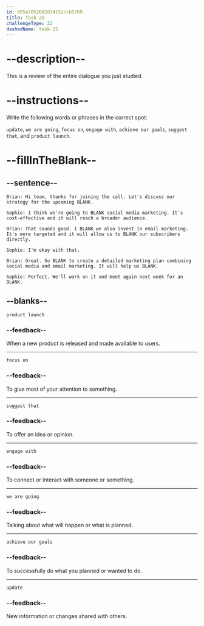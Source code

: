 ```yaml
---
id: 685a7852682d74152ccb5769
title: Task 25
challengeType: 22
dashedName: task-25
---
```


<!-- REVIEW -->

# --description--

This is a review of the entire dialogue you just studied.

# --instructions--

Write the following words or phrases in the correct spot:

`update`, `we are going`, `focus on`, `engage with`, `achieve our goals`, `suggest that`, and `product launch`.

# --fillInTheBlank--

## --sentence--

`Brian: Hi team, thanks for joining the call. Let's discuss our strategy for the upcoming BLANK.`

`Sophie: I think we're going to BLANK social media marketing. It's cost-effective and it will reach a broader audience.`

`Brian: That sounds good. I BLANK we also invest in email marketing. It's more targeted and it will allow us to BLANK our subscribers directly.`

`Sophie: I'm okay with that.`

`Brian: Great. So BLANK to create a detailed marketing plan combining social media and email marketing. It will help us BLANK.`

`Sophie: Perfect. We'll work on it and meet again next week for an BLANK.`

## --blanks--

`product launch`

### --feedback--

When a new product is released and made available to users.

---

`focus on`

### --feedback--

To give most of your attention to something.

---

`suggest that`

### --feedback--

To offer an idea or opinion.

---

`engage with`

### --feedback--

To connect or interact with someone or something.

---

`we are going`

### --feedback--

Talking about what will happen or what is planned.

---

`achieve our goals`

### --feedback--

To successfully do what you planned or wanted to do.

---

`update`

### --feedback--

New information or changes shared with others.
